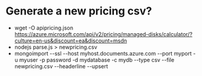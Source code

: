 # Generate a new pricing csv?

* wget -O apipricing.json https://azure.microsoft.com/api/v2/pricing/managed-disks/calculator/?culture=en-us&discount=ea&discount=msdn
* nodejs parse.js > newpricing.csv
* mongoimport --ssl --host myhost.documents.azure.com --port myport -u myuser -p password -d mydatabase -c mydb --type csv --file newpricing.csv --headerline --upsert
